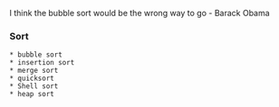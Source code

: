 I think the bubble sort would be the wrong way to go
                    - Barack Obama

### Sort
    * bubble sort
    * insertion sort
    * merge sort
    * quicksort
    * Shell sort
    * heap sort


